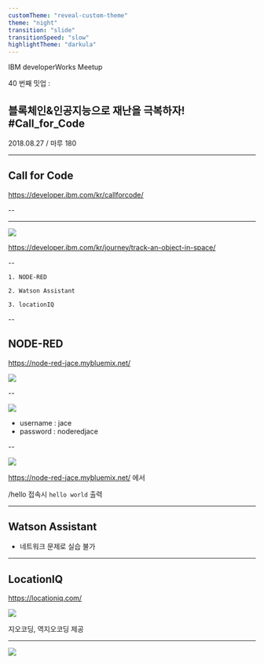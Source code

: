 ```yaml
---
customTheme: "reveal-custom-theme"
theme: "night"
transition: "slide"
transitionSpeed: "slow"
highlightTheme: "darkula"
---
```


IBM developerWorks Meetup

40 번째 밋업 :

## 블록체인&인공지능으로 재난을 극복하자! #Call_for_Code

2018.08.27 / 마루 180<!-- .element: class="right block"-->

---

## Call for Code

https://developer.ibm.com/kr/callforcode/

--

<!-- .slide: data-background="https://content.screencast.com/users/beneapp/folders/Snagit/media/87b8d950-7bec-4527-9de9-b16fcefceb41/2018-08-27_20-41-04.png" -->

---

![](https://content.screencast.com/users/beneapp/folders/Snagit/media/b94075b1-052b-4fc8-8ecc-37316b4b4ecd/2018-08-27_20-46-31.png)

https://developer.ibm.com/kr/journey/track-an-object-in-space/

--

<!-- .slide:data-background="https://content.screencast.com/users/beneapp/folders/Snagit/media/8eed4064-2039-463f-be13-fa00e16d7a40/2018-08-27_20-47-51.png"-->

`1. NODE-RED`<!-- .element: class="fragment fade-up block" -->

`2. Watson Assistant`<!-- .element: class="fragment fade-up block" -->

`3. locationIQ`<!-- .element: class="fragment fade-up block" -->

--

## NODE-RED

https://node-red-jace.mybluemix.net/

![](https://content.screencast.com/users/beneapp/folders/Snagit/media/2f086f6d-fdb5-4365-a57e-5c9323e6c949/2018-08-27_20-54-09.png)

--

![](https://content.screencast.com/users/beneapp/folders/Snagit/media/810093f1-a38e-4251-9cca-0a28200cce4c/2018-08-27_20-55-11.png)

- username : jace
- password : noderedjace

--

![](https://content.screencast.com/users/beneapp/folders/Snagit/media/3b2e4acb-f1f4-47b3-af9b-6a68ad93a296/2018-08-27_20-56-37.png)

https://node-red-jace.mybluemix.net/ 에서

/hello 접속시 `hello world` 출력

---

## Watson Assistant

- 네트워크 문제로 실습 불가

---

## LocationIQ

https://locationiq.com/

![](https://content.screencast.com/users/beneapp/folders/Snagit/media/14260cde-26c1-4ede-9780-09246bcd55d5/2018-08-27_21-03-42.png)

지오코딩, 역지오코딩 제공

---

![](https://img.freepik.com/free-vector/thank-you-lettering-with-curls_1262-6964.jpg?size=338&ext=jpg)
